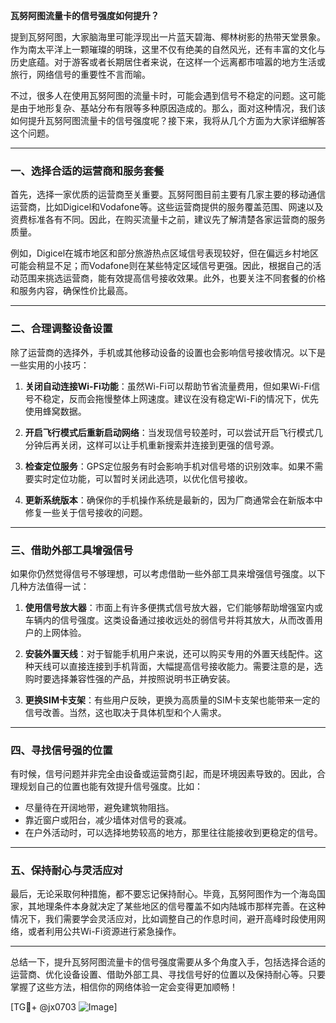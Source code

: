 **瓦努阿图流量卡的信号强度如何提升？**

提到瓦努阿图，大家脑海里可能浮现出一片蓝天碧海、椰林树影的热带天堂景象。作为南太平洋上一颗璀璨的明珠，这里不仅有绝美的自然风光，还有丰富的文化与历史底蕴。对于游客或者长期居住者来说，在这样一个远离都市喧嚣的地方生活或旅行，网络信号的重要性不言而喻。

不过，很多人在使用瓦努阿图的流量卡时，可能会遇到信号不稳定的问题。这可能是由于地形复杂、基站分布有限等多种原因造成的。那么，面对这种情况，我们该如何提升瓦努阿图流量卡的信号强度呢？接下来，我将从几个方面为大家详细解答这个问题。

---

### 一、选择合适的运营商和服务套餐

首先，选择一家优质的运营商至关重要。瓦努阿图目前主要有几家主要的移动通信运营商，比如Digicel和Vodafone等。这些运营商提供的服务覆盖范围、网速以及资费标准各有不同。因此，在购买流量卡之前，建议先了解清楚各家运营商的服务质量。

例如，Digicel在城市地区和部分旅游热点区域信号表现较好，但在偏远乡村地区可能会稍显不足；而Vodafone则在某些特定区域信号更强。因此，根据自己的活动范围来挑选运营商，能有效提高信号接收效果。此外，也要关注不同套餐的价格和服务内容，确保性价比最高。

---

### 二、合理调整设备设置

除了运营商的选择外，手机或其他移动设备的设置也会影响信号接收情况。以下是一些实用的小技巧：

1. **关闭自动连接Wi-Fi功能**：虽然Wi-Fi可以帮助节省流量费用，但如果Wi-Fi信号不稳定，反而会拖慢整体上网速度。建议在没有稳定Wi-Fi的情况下，优先使用蜂窝数据。

2. **开启飞行模式后重新启动网络**：当发现信号较差时，可以尝试开启飞行模式几分钟后再关闭，这样可以让手机重新搜索并连接到更强的信号源。

3. **检查定位服务**：GPS定位服务有时会影响手机对信号塔的识别效率。如果不需要实时定位功能，可以暂时关闭此选项，以优化信号接收。

4. **更新系统版本**：确保你的手机操作系统是最新的，因为厂商通常会在新版本中修复一些关于信号接收的问题。

---

### 三、借助外部工具增强信号

如果你仍然觉得信号不够理想，可以考虑借助一些外部工具来增强信号强度。以下几种方法值得一试：

1. **使用信号放大器**：市面上有许多便携式信号放大器，它们能够帮助增强室内或车辆内的信号强度。这类设备通过接收远处的弱信号并将其放大，从而改善用户的上网体验。

2. **安装外置天线**：对于智能手机用户来说，还可以购买专用的外置天线配件。这种天线可以直接连接到手机背面，大幅提高信号接收能力。需要注意的是，选购时要选择兼容性强的产品，并按照说明书正确安装。

3. **更换SIM卡支架**：有些用户反映，更换为高质量的SIM卡支架也能带来一定的信号改善。当然，这也取决于具体机型和个人需求。

---

### 四、寻找信号强的位置

有时候，信号问题并非完全由设备或运营商引起，而是环境因素导致的。因此，合理规划自己的位置也能有效提升信号强度。比如：

- 尽量待在开阔地带，避免建筑物阻挡。
- 靠近窗户或阳台，减少墙体对信号的衰减。
- 在户外活动时，可以选择地势较高的地方，那里往往能接收到更稳定的信号。

---

### 五、保持耐心与灵活应对

最后，无论采取何种措施，都不要忘记保持耐心。毕竟，瓦努阿图作为一个海岛国家，其地理条件本身就决定了某些地区的信号覆盖不如内陆城市那样完善。在这种情况下，我们需要学会灵活应对，比如调整自己的作息时间，避开高峰时段使用网络，或者利用公共Wi-Fi资源进行紧急操作。

---

总结一下，提升瓦努阿图流量卡的信号强度需要从多个角度入手，包括选择合适的运营商、优化设备设置、借助外部工具、寻找信号好的位置以及保持耐心等。只要掌握了这些方法，相信你的网络体验一定会变得更加顺畅！

[TG💪+ @jx0703 ![Image](https://github.com/user-attachments/assets/dbca1d08-cadb-493c-b0ec-ad6f7a83f270)]